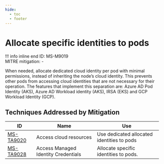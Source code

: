 ```yaml
---
hide:
  - toc
  - footer
---
```


# Allocate specific identities to pods

!!! info inline end
    ID: MS-M9019<br>
    MITRE mitigation: -


When needed, allocate dedicated cloud identity per pod with minimal permissions, instead of inheriting the node’s cloud identity. This prevents other pods from accessing cloud identities that are not necessary for their operation. The features that implement this separation are: Azure AD Pod Identity (AKS), Azure AD Workload identity (AKS), IRSA (EKS) and GCP Workload Identity (GCP).


## Techniques Addressed by Mitigation

|ID|Name|Use|
|--|----------|-----------|
|[MS-TA9020](../techniques/Access%20cloud%20resources.md)|Access cloud resources|Use dedicated allocated identities to pods|
|[MS-TA9028](../techniques/Access%20managed%20identity%20credentials.md)|Access Managed Identity Credentials|Allocate specific identities to pods.|